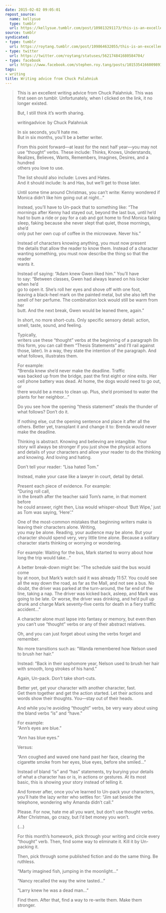```yaml
---
date: 2015-02-02 09:05:01
repost_source:
  name: kellysue
  type: tumblr
  url: https://kellysue.tumblr.com/post/109813291173/this-is-an-excellent-writing-advice-from-chuck
source: tumblr
syndicated:
- type: tumblr
  url: https://roytang.tumblr.com/post/109864632055/this-is-an-excellent-writing-advice-from-chuck
- type: twitter
  url: https://twitter.com/roytang/statuses/562174841680584704/
- type: facebook
  url: https://www.facebook.com/stephen.roy.tang/posts/10153541660098912
tags:
- writing
title: Writing advice from Chuck Palahniuk
---
```


<blockquote><p>This is an excellent writing advice from Chuck Palahniuk. This was first seen on tumblr. Unfortunately, when I clicked on the link, it no longer existed.</p>

<p>But, I still think it’s worth sharing.</p>

<p>writingadvice: by Chuck Palahniuk</p>



<p>In six seconds, you’ll hate me.<br/>
But in six months, you’ll be a better writer.</p>



<p>From this point forward—at least for the next half year—you may not<br/>
use “thought” verbs. These include: Thinks, Knows, Understands,<br/>
Realizes, Believes, Wants, Remembers, Imagines, Desires, and a hundred<br/>
others you love to use.</p>



<p>The list should also include: Loves and Hates.<br/>
And it should include: Is and Has, but we’ll get to those later.</p>



<p>Until some time around Christmas, you can’t write: Kenny wondered if Monica didn’t like him going out at night…”</p>



<p>Instead, you’ll have to Un-pack that to something like: “The<br/>
mornings after Kenny had stayed out, beyond the last bus, until he’d<br/>
had to bum a ride or pay for a cab and got home to find Monica faking<br/>
sleep, faking because she never slept that quiet, those mornings, she’d<br/>
only put her own cup of coffee in the microwave. Never his.”</p>



<p>Instead of characters knowing anything, you must now present<br/>
the details that allow the reader to know them. Instead of a character<br/>
wanting something, you must now describe the thing so that the reader<br/>
wants it.</p>



<p>Instead of saying: “Adam knew Gwen liked him.” You’ll have<br/>
to say: “Between classes, Gwen had always leaned on his locker when he’d<br/>
go to open it. She’s roll her eyes and shove off with one foot,<br/>
leaving a black-heel mark on the painted metal, but she also left the<br/>
smell of her perfume. The combination lock would still be warm from her<br/>
butt. And the next break, Gwen would be leaned there, again.”</p>



<p>In short, no more short-cuts. Only specific sensory detail: action, smell, taste, sound, and feeling.</p>

<p>Typically,<br/>
writers use these “thought” verbs at the beginning of a paragraph (In<br/>
this form, you can call them “Thesis Statements” and I’ll rail against<br/>
those, later). In a way, they state the intention of the paragraph. And<br/>
what follows, illustrates them.</p>



<p>For example:<br/>
“Brenda knew she’d never make the deadline. Traffic<br/>
was backed up from the bridge, past the first eight or nine exits. Her<br/>
cell phone battery was dead. At home, the dogs would need to go out, or<br/>
there would be a mess to clean up. Plus, she’d promised to water the<br/>
plants for her neighbor…”</p>



<p>Do you see how the opening “thesis statement” steals the thunder of what follows? Don’t do it.</p>



<p>If nothing else, cut the opening sentence and place it after all the others. Better yet, transplant it and change it to: Brenda would never make the deadline.</p>



<p>Thinking is abstract. Knowing and believing are intangible. Your<br/>
story will always be stronger if you just show the physical actions<br/>
and details of your characters and allow your reader to do the thinking<br/>
and knowing. And loving and hating.</p>



<p>Don’t tell your reader: “Lisa hated Tom.”</p>



<p>Instead, make your case like a lawyer in court, detail by detail.</p>



<p>Present each piece of evidence. For example:<br/>
“During roll call,<br/>
in the breath after the teacher said Tom’s name, in that moment before<br/>
he could answer, right then, Lisa would whisper-shout ‘Butt Wipe,’ just<br/>
as Tom was saying, ‘Here’.”</p>



<p>One of the most-common mistakes that beginning writers make is leaving their characters alone. Writing,<br/>
you may be alone. Reading, your audience may be alone. But your<br/>
character should spend very, very little time alone. Because a solitary<br/>
character starts thinking or worrying or wondering.</p>



<p>For example: Waiting for the bus, Mark started to worry about how long the trip would take…”</p>



<p>A better break-down might be: “The schedule said the bus would come<br/>
by at noon, but Mark’s watch said it was already 11:57. You could see<br/>
all the way down the road, as far as the Mall, and not see a bus. No<br/>
doubt, the driver was parked at the turn-around, the far end of the<br/>
line, taking a nap. The driver was kicked back, asleep, and Mark was<br/>
going to be late. Or worse, the driver was drinking, and he’d pull up<br/>
drunk and charge Mark seventy-five cents for death in a fiery traffic<br/>
accident…”</p>



<p>A character alone must lapse into fantasy or memory, but even then<br/>
you can’t use “thought” verbs or any of their abstract relatives.</p>



<p>Oh, and you can just forget about using the verbs forget and remember.</p>



<p>No more transitions such as: “Wanda remembered how Nelson used to brush her hair.”</p>



<p>Instead: “Back in their sophomore year, Nelson used to brush her hair with smooth, long strokes of his hand.”</p>



<p>Again, Un-pack. Don’t take short-cuts.</p>



<p>Better yet, get your character with another character, fast.<br/>
Get them together and get the action started. Let their actions and<br/>
words show their thoughts. You—stay out of their heads.</p>



<p>And while you’re avoiding “thought” verbs, be very wary about using the bland verbs “is” and “have.”</p>



<p>For example:<br/>
“Ann’s eyes are blue.”</p>



<p>“Ann has blue eyes.”</p>



<p>Versus:</p>



<p>“Ann coughed and waved one hand past her face, clearing the cigarette smoke from her eyes, blue eyes, before she smiled…”</p>



<p>Instead of bland “is” and “has” statements, try burying your details<br/>
of what a character has or is, in actions or gestures. At its most<br/>
basic, this is showing your story instead of telling it.</p>



<p>And forever after, once you’ve learned to Un-pack your characters,<br/>
you’ll hate the lazy writer who settles for: “Jim sat beside the<br/>
telephone, wondering why Amanda didn’t call.”</p>



<p>Please. For now, hate me all you want, but don’t use thought verbs. After Christmas, go crazy, but I’d bet money you won’t.</p>



<p>(…)</p>



<p>For this month’s homework, pick through your writing and circle every “thought” verb. Then, find some way to eliminate it. Kill it by Un-packing it.</p>



<p>Then, pick through some published fiction and do the same thing. Be ruthless.</p>



<p>“Marty imagined fish, jumping in the moonlight…”</p>



<p>“Nancy recalled the way the wine tasted…”</p>



<p>“Larry knew he was a dead man…”</p>



<p>Find them. After that, find a way to re-write them. Make them stronger.</p></blockquote>
